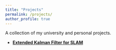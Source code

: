 ```yaml
---
title: "Projects"
permalink: /projects/
author_profile: true
---
```


A collection of my university and personal projects.

- [**Extended Kalman Filter for SLAM**]({site.baseurl}/projects/ekf-slam/)
